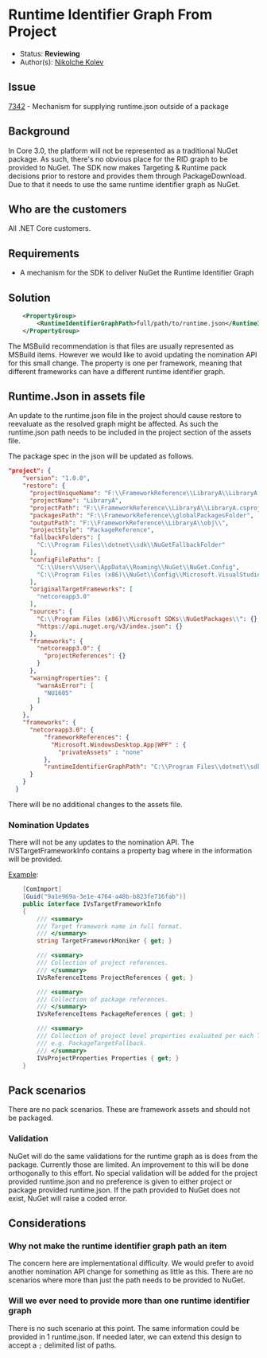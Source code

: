 # Runtime Identifier Graph From Project

* Status: **Reviewing**
* Author(s): [Nikolche Kolev](https://github.com/nkolev92)

## Issue

[7342](https://github.com/NuGet/Home/issues/7351) - Mechanism for supplying runtime.json outside of a package

## Background

In Core 3.0, the platform will not be represented as a traditional NuGet package. As such, there's no obvious place for the RID graph to be provided to NuGet.
The SDK now makes Targeting & Runtime pack decisions prior to restore and provides them through PackageDownload. Due to that it needs to use the same runtime identifier graph as NuGet. 

## Who are the customers

All .NET Core customers.

## Requirements

* A mechanism for the SDK to deliver NuGet the Runtime Identifier Graph

## Solution

```xml
    <PropertyGroup>
        <RuntimeIdentifierGraphPath>full/path/to/runtime.json</RuntimeIdentifierGraphPath>
    </PropertyGroup>
```

The MSBuild recommendation is that files are usually represented as MSBuild items. However we would like to avoid updating the nomination API for this small change.
The property is one per framework, meaning that different frameworks can have a different runtime identifier graph.

## Runtime.Json in assets file

An update to the runtime.json file in the project should cause restore to reevaluate as the resolved graph might be affected. As such the runtime.json path needs to be included in the project section of the assets file. 

The package spec in the json will be updated as follows.

```json
"project": {
    "version": "1.0.0",
    "restore": {
      "projectUniqueName": "F:\\FrameworkReference\\LibraryA\\LibraryA.csproj",
      "projectName": "LibraryA",
      "projectPath": "F:\\FrameworkReference\\LibraryA\\LibraryA.csproj",
      "packagesPath": "F:\\FrameworkReference\\globalPackagesFolder",
      "outputPath": "F:\\FrameworkReference\\LibraryA\\obj\\",
      "projectStyle": "PackageReference",
      "fallbackFolders": [
        "C:\\Program Files\\dotnet\\sdk\\NuGetFallbackFolder"
      ],
      "configFilePaths": [
        "C:\\Users\\User\\AppData\\Roaming\\NuGet\\NuGet.Config",
        "C:\\Program Files (x86)\\NuGet\\Config\\Microsoft.VisualStudio.Offline.config"
      ],
      "originalTargetFrameworks": [
        "netcoreapp3.0"
      ],
      "sources": {
        "C:\\Program Files (x86)\\Microsoft SDKs\\NuGetPackages\\": {},
        "https://api.nuget.org/v3/index.json": {}
      },
      "frameworks": {
        "netcoreapp3.0": {
          "projectReferences": {}
        }
      },
      "warningProperties": {
        "warnAsError": [
          "NU1605"
        ]
      }
    },
    "frameworks": {
      "netcoreapp3.0": {
          "frameworkReferences": {
            "Microsoft.WindowsDesktop.App|WPF" : {
              "privateAssets" : "none"
          },
          "runtimeIdentifierGraphPath": "C:\\Program Files\\dotnet\\sdk\\3.0.100\\runtime.json",
      }
    }
  }
```

There will be no additional changes to the assets file.

### Nomination Updates

There will not be any updates to the nomination API. 
The IVSTargetFrameworkInfo contains a property bag where in the information will be provided. 

[Example](https://github.com/NuGet/NuGet.Client/blob/e8890282d9225d2aeb63deba3ae111f87cfc5673/src/NuGet.Clients/NuGet.SolutionRestoreManager.Interop/IVsTargetFrameworkInfo.cs):

```cs
    [ComImport]
    [Guid("9a1e969a-3e1e-4764-a48b-b823fe716fab")]
    public interface IVsTargetFrameworkInfo
    {
        /// <summary>
        /// Target framework name in full format.
        /// </summary>
        string TargetFrameworkMoniker { get; }

        /// <summary>
        /// Collection of project references.
        /// </summary>
        IVsReferenceItems ProjectReferences { get; }

        /// <summary>
        /// Collection of package references.
        /// </summary>
        IVsReferenceItems PackageReferences { get; }

        /// <summary>
        /// Collection of project level properties evaluated per each Target Framework,
        /// e.g. PackageTargetFallback.
        /// </summary>
        IVsProjectProperties Properties { get; }
    }
```

## Pack scenarios

There are no pack scenarios. These are framework assets and should not be packaged.

### Validation

NuGet will do the same validations for the runtime graph as is does from the package. Currently those are limited. An improvement to this will be done orthogonally to this effort.
No special validation will be added for the project provided runtime.json and no preference is given to either project or package provided runtime.json.
If the path provided to NuGet does not exist, NuGet will raise a coded error.

## Considerations

### Why not make the runtime identifier graph path an item

The concern here are implementational difficulty. We would prefer to avoid another nomination API change for something as little as this. There are no scenarios where more than just the path needs to be provided to NuGet. 

### Will we ever need to provide more than one runtime identifier graph

There is no such scenario at this point. The same information could be provided in 1 runtime.json. If needed later, we can extend this design to accept a `;` delimited list of paths.
